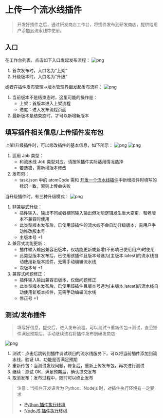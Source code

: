 # 上传一个流水线插件

> 开发好插件之后，通过研发商店工作台，将插件发布到研发商店，提供给用户添加到流水线中使用。

## 入口

在工作台列表，点击如下入口发起发布流程：
![png](../../assets/store_plugin_upgrade_entry1.png)

1. 首次发布时，入口名为“上架”
2. 升级版本时，入口名为“升级”

或者在插件发布管理->版本管理界面发起发布流程：
![png](../../assets/store_plugin_upgrade_entry2.png)

1. 当前版本不是结束态时，这里可能的操作是：
    - 上架：首版本进入上架流程
    - 进度：进入发布流程页面
2. 最新版本是结束态时，才可以新增新版本

## 填写插件相关信息/上传插件发布包

上架/升级插件时，可以修改插件的基本信息，如下所示：
![png](../../assets/store_plugin_upgrade_1.png)
![png](../../assets/store_plugin_upgrade_2.png)

1. 适用 Job 类型：
    - 和流水线 Job 类型对应，请按照插件实际适用情况选择
    - 若选错，需新增版本修改
2. 发布包：
    - task.json 中的 atomCode 需和 [开发一个流水线插件](start-new-task.md)中新增插件时填写的标识一致，否则上传会失败

当升级插件时，有三种升级模式：
![png](../../assets/store_plugin_version.png)

1. 非兼容式升级：
    - 插件输入、输出不同或者相同输入输出但功能逻辑发生重大变更，和老版本不兼容时使用
    - 此类型版本发布后，已使用该插件的流水线不会自动升级版本，需用户手动修改版本号
    - 主版本号 +1
2. 兼容式功能更新：
    - 插件输入输出兼容旧版本，仅功能更新或新增(不影响已使用用户)时使用
    - 此类型版本发布后，已使用该插件且版本号选为[主版本.latest]的流水线自动使用新版本插件，无需手动编辑流水线
    - 次版本号 +1
3. 兼容式问题修正：
    - 插件输入输出兼容旧版本，仅做问题修正
    - 此类型版本发布后，已使用该插件且版本号选为[主版本.latest]的流水线自动使用新版本插件，无需手动编辑流水线
    - 修正号 +1

## 测试/发布插件

> 填写好信息，提交后，进入发布流程，可以测试->重新传包->测试，直至插件满足预期后，手动继续流程将插件发布到研发商店

![png](../../assets/store_plugin_release.png)

1. 测试：点击后跳转到插件调试项目的流水线服务下，可以将当前插件添加到流水线，验证 UI、功能是否满足预期
2. 重新传包：当测试发现问题，修复后，重新上传发布包，再次进行测试
3. 继续：测试 OK，满足预期后，确认提交发布
4. 取消发布：发布过程中，随时可以终止发布

> 注意：当插件开发语言为 Python、Nodejs 时，对插件执行环境有一定要求
>
> - [Python 插件执行环境](../../Developer/plugins/plugin-dev-env/prepare-python.md)
> - [NodeJS 插件执行环境](../../Developer/plugins/plugin-dev-env/prepare-node.md)
